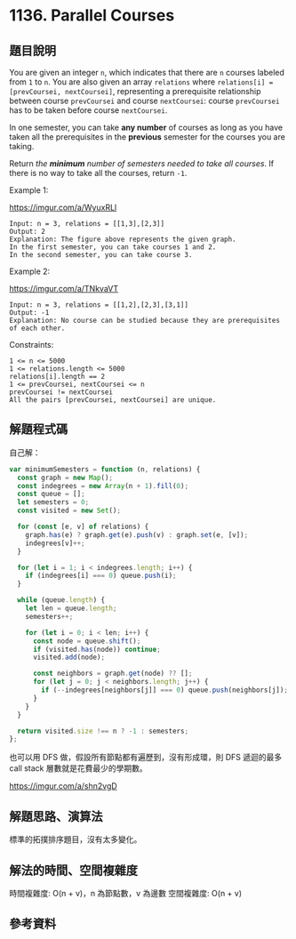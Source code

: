 # 1136. Parallel Courses

## 題目說明

You are given an integer `n`, which indicates that there are `n` courses labeled from `1` to `n`. You are also given an array `relations` where `relations[i] = [prevCoursei, nextCoursei]`, representing a prerequisite relationship between course `prevCoursei` and course `nextCoursei`: course `prevCoursei` has to be taken before course `nextCoursei`.

In one semester, you can take **any number** of courses as long as you have taken all the prerequisites in the **previous** semester for the courses you are taking.

Return *the **minimum** number of semesters needed to take all courses*. If there is no way to take all the courses, return `-1`.

Example 1:

https://imgur.com/a/WyuxRLl

```
Input: n = 3, relations = [[1,3],[2,3]]
Output: 2
Explanation: The figure above represents the given graph.
In the first semester, you can take courses 1 and 2.
In the second semester, you can take course 3.
```

Example 2:

https://imgur.com/a/TNkvaVT

```
Input: n = 3, relations = [[1,2],[2,3],[3,1]]
Output: -1
Explanation: No course can be studied because they are prerequisites of each other.
```

Constraints:

```
1 <= n <= 5000
1 <= relations.length <= 5000
relations[i].length == 2
1 <= prevCoursei, nextCoursei <= n
prevCoursei != nextCoursei
All the pairs [prevCoursei, nextCoursei] are unique.
```

## 解題程式碼

自己解：

```javascript
var minimumSemesters = function (n, relations) {
  const graph = new Map();
  const indegrees = new Array(n + 1).fill(0);
  const queue = [];
  let semesters = 0;
  const visited = new Set();

  for (const [e, v] of relations) {
    graph.has(e) ? graph.get(e).push(v) : graph.set(e, [v]);
    indegrees[v]++;
  }

  for (let i = 1; i < indegrees.length; i++) {
    if (indegrees[i] === 0) queue.push(i);
  }

  while (queue.length) {
    let len = queue.length;
    semesters++;

    for (let i = 0; i < len; i++) {
      const node = queue.shift();
      if (visited.has(node)) continue;
      visited.add(node);

      const neighbors = graph.get(node) ?? [];
      for (let j = 0; j < neighbors.length; j++) {
        if (--indegrees[neighbors[j]] === 0) queue.push(neighbors[j]);
      }
    }
  }

  return visited.size !== n ? -1 : semesters;
};
```

也可以用 DFS 做，假設所有節點都有遍歷到，沒有形成環，則 DFS 遞迴的最多 call stack 層數就是花費最少的學期數。

https://imgur.com/a/shn2vgD

## 解題思路、演算法

標準的拓撲排序題目，沒有太多變化。

## 解法的時間、空間複雜度

時間複雜度: O(n + v)，n 為節點數，v 為邊數
空間複雜度: O(n + v)

## 參考資料
